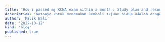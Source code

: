 ```yaml
---
title: 'How i passed my KCNA exam within a month : Study plan and resources'
description: "Katanya untuk menemukan kembali tujuan hidup adalah dengan merasakan"
author: 'Malik Wali'
date: '2025-10-12'
kind: 'blog'
published: true
---
```

